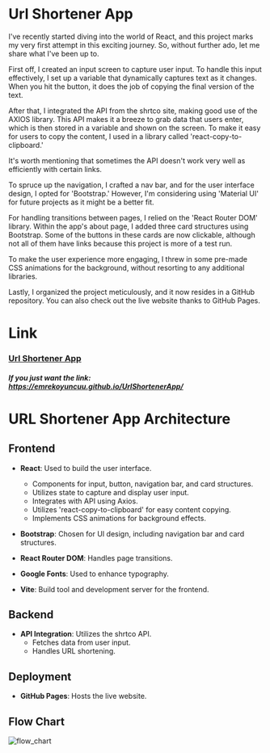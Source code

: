 # Url Shortener App

I've recently started diving into the world of React, and this project marks my very first attempt in this exciting journey. So, without further ado, let me share what I've been up to.

First off, I created an input screen to capture user input. To handle this input effectively, I set up a variable that dynamically captures text as it changes. When you hit the button, it does the job of copying the final version of the text.

After that, I integrated the API from the shrtco site, making good use of the AXIOS library. This API makes it a breeze to grab data that users enter, which is then stored in a variable and shown on the screen. To make it easy for users to copy the content, I used in a library called 'react-copy-to-clipboard.'

It's worth mentioning that sometimes the API doesn't work very well as efficiently with certain links.

To spruce up the navigation, I crafted a nav bar, and for the user interface design, I opted for 'Bootstrap.' However, I'm considering using 'Material UI' for future projects as it might be a better fit.

For handling transitions between pages, I relied on the 'React Router DOM' library. Within the app's about page, I added three card structures using Bootstrap. Some of the buttons in these cards are now clickable, although not all of them have links because this project is more of a test run.

To make the user experience more engaging, I threw in some pre-made CSS animations for the background, without resorting to any additional libraries.

Lastly, I organized the project meticulously, and it now resides in a GitHub repository. You can also check out the live website thanks to GitHub Pages.

# Link

### [Url Shortener App](https://emrekoyuncuu.github.io/UrlShortenerApp/)
##### If you just want the link: https://emrekoyuncuu.github.io/UrlShortenerApp/

# URL Shortener App Architecture

## Frontend

- **React**: Used to build the user interface.
  - Components for input, button, navigation bar, and card structures.
  - Utilizes state to capture and display user input.
  - Integrates with API using Axios.
  - Utilizes 'react-copy-to-clipboard' for easy content copying.
  - Implements CSS animations for background effects.

- **Bootstrap**: Chosen for UI design, including navigation bar and card structures.
- **React Router DOM**: Handles page transitions.
- **Google Fonts**: Used to enhance typography.
- **Vite**: Build tool and development server for the frontend.

## Backend

- **API Integration**: Utilizes the shrtco API.
  - Fetches data from user input.
  - Handles URL shortening.

## Deployment

- **GitHub Pages**: Hosts the live website.

## Flow Chart

![flow_chart](https://github.com/emrekoyuncuu/UrlShortenerApp/assets/80685689/5af20f4b-7ed1-47db-ab17-43791548d57f)
